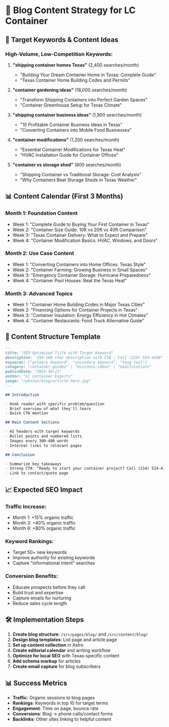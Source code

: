 # 📝 Blog Content Strategy for LC Container

## 🎯 Target Keywords & Content Ideas

### **High-Volume, Low-Competition Keywords:**

1. **"shipping container homes Texas"** (2,400 searches/month)

   - "Building Your Dream Container Home in Texas: Complete Guide"
   - "Texas Container Home Building Codes and Permits"

2. **"container gardening ideas"** (18,000 searches/month)

   - "Transform Shipping Containers into Perfect Garden Spaces"
   - "Container Greenhouse Setup for Texas Climate"

3. **"shipping container business ideas"** (1,900 searches/month)

   - "10 Profitable Container Business Ideas in Texas"
   - "Converting Containers into Mobile Food Businesses"

4. **"container modifications"** (1,200 searches/month)

   - "Essential Container Modifications for Texas Heat"
   - "HVAC Installation Guide for Container Offices"

5. **"container vs storage shed"** (800 searches/month)
   - "Shipping Container vs Traditional Storage: Cost Analysis"
   - "Why Containers Beat Storage Sheds in Texas Weather"

## 📊 Content Calendar (First 3 Months)

### **Month 1: Foundation Content**

- Week 1: "Complete Guide to Buying Your First Container in Texas"
- Week 2: "Container Size Guide: 10ft vs 20ft vs 40ft Comparison"
- Week 3: "Texas Container Delivery: What to Expect and Prepare"
- Week 4: "Container Modification Basics: HVAC, Windows, and Doors"

### **Month 2: Use Case Content**

- Week 1: "Converting Containers into Home Offices: Texas Style"
- Week 2: "Container Farming: Growing Business in Small Spaces"
- Week 3: "Emergency Container Storage: Hurricane Preparedness"
- Week 4: "Container Pool Houses: Beat the Texas Heat"

### **Month 3: Advanced Topics**

- Week 1: "Container Home Building Codes in Major Texas Cities"
- Week 2: "Financing Options for Container Projects in Texas"
- Week 3: "Container Insulation: Energy Efficiency in Hot Climates"
- Week 4: "Container Restaurants: Food Truck Alternative Guide"

## 🎯 Content Structure Template

```markdown
---
title: "SEO-Optimized Title with Target Keyword"
description: "150-160 char description with CTA - Call (214) 524-4168"
keywords: ["primary keyword", "secondary keyword", "long tail"]
category: "container-guides" | "business-ideas" | "modifications"
publishDate: "2025-10-21"
author: "LC Container Experts"
image: "/photos/blog/article-hero.jpg"
---

## Introduction

- Hook reader with specific problem/question
- Brief overview of what they'll learn
- Quick CTA mention

## Main Content Sections

- H2 headers with target keywords
- Bullet points and numbered lists
- Images every 300-400 words
- Internal links to relevant pages

## Conclusion

- Summarize key takeaways
- Strong CTA: "Ready to start your container project? Call (214) 524-4168 for expert guidance."
- Link to contact/quote page
```

## 📈 Expected SEO Impact

### **Traffic Increase:**

- Month 1: +15% organic traffic
- Month 3: +40% organic traffic
- Month 6: +80% organic traffic

### **Keyword Rankings:**

- Target 50+ new keywords
- Improve authority for existing keywords
- Capture "informational intent" searches

### **Conversion Benefits:**

- Educate prospects before they call
- Build trust and expertise
- Capture emails for nurturing
- Reduce sales cycle length

## 🛠 Implementation Steps

1. **Create blog structure**: `/src/pages/blog/` and `/src/content/blog/`
2. **Design blog templates**: List page and article page
3. **Set up content collection** in Astro
4. **Create editorial calendar** and writing workflow
5. **Optimize for local SEO** with Texas-specific content
6. **Add schema markup** for articles
7. **Create email capture** for blog subscribers

## 📊 Success Metrics

- **Traffic**: Organic sessions to blog pages
- **Rankings**: Keywords in top 10 for target terms
- **Engagement**: Time on page, bounce rate
- **Conversions**: Blog → phone calls/contact forms
- **Backlinks**: Other sites linking to helpful content
